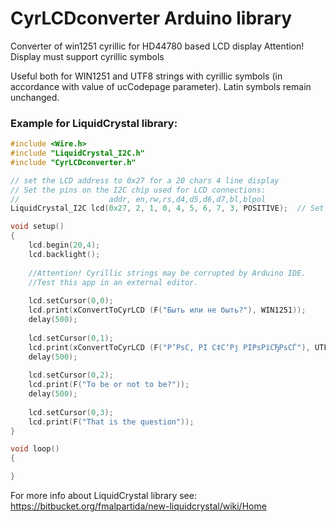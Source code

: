 # CyrLCDconverter Arduino library

Converter of win1251 cyrillic for HD44780 based LCD display
Attention! Display must support cyrillic symbols

Useful both for WIN1251 and UTF8 strings with cyrillic symbols 
(in accordance with value of ucCodepage parameter). 
Latin symbols remain unchanged.

### Example for LiquidCrystal library: 

```c++
#include <Wire.h> 
#include "LiquidCrystal_I2C.h" 
#include "CyrLCDconverter.h"

// set the LCD address to 0x27 for a 20 chars 4 line display
// Set the pins on the I2C chip used for LCD connections:
//                    addr, en,rw,rs,d4,d5,d6,d7,bl,blpol
LiquidCrystal_I2C lcd(0x27, 2, 1, 0, 4, 5, 6, 7, 3, POSITIVE);  // Set the LCD I2C address

void setup()   
{
	lcd.begin(20,4);
	lcd.backlight();	
	
	//Attention! Cyrillic strings may be corrupted by Arduino IDE.
	//Test this app in an external editor.
	
	lcd.setCursor(0,0);
	lcd.print(xConvertToCyrLCD (F("Быть или не быть?"), WIN1251));
	delay(500);	
	
	lcd.setCursor(0,1);
	lcd.print(xConvertToCyrLCD (F("Р’РѕС‚ РІ С‡С‘Рј РІРѕРїСЂРѕСЃ"), UTF8));
	delay(500);  
	
	lcd.setCursor(0,2);
	lcd.print(F("To be or not to be?"));
	delay(500);	
	
	lcd.setCursor(0,3);
	lcd.print(F("That is the question"));
}

void loop()
{

}
```

For more info about LiquidCrystal library see:
https://bitbucket.org/fmalpartida/new-liquidcrystal/wiki/Home 

